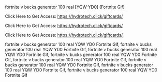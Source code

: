 fortnite v bucks generator 100 real [YQW-YD0] (Fortnite Gif)

Click Here to Get Access: https://hydrotech.click/giftcards/

Click Here to Get Access: https://hydrotech.click/giftcards/

Click Here to Get Access: https://hydrotech.click/giftcards/

fortnite v bucks generator 100 real YQW YD0 Fortnite Gif, fortnite v bucks generator 100 real YQW YD0 Fortnite Gif, fortnite v bucks generator 100 real YQW YD0 Fortnite Gif, fortnite v bucks generator 100 real YQW YD0 Fortnite Gif, fortnite v bucks generator 100 real YQW YD0 Fortnite Gif, fortnite v bucks generator 100 real YQW YD0 Fortnite Gif, fortnite v bucks generator 100 real YQW YD0 Fortnite Gif, fortnite v bucks generator 100 real YQW YD0 Fortnite Gif
